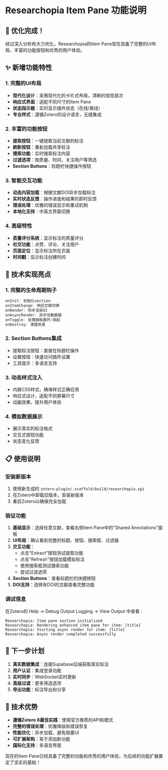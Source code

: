 # Researchopia Item Pane 功能说明

## 🎉 优化完成！

经过深入分析和大力优化，Researchopia的Item Pane现在具备了完整的UI布局、丰富的功能按钮和优秀的用户体验。

## ✨ 新增功能特性

### 1. 完整的UI布局
- **现代化设计**：采用现代化的卡片式布局，清晰的视觉层次
- **响应式界面**：适配不同尺寸的Item Pane
- **状态指示器**：实时显示插件状态（在线/离线）
- **专业样式**：遵循Zotero的设计语言，无缝集成

### 2. 丰富的功能按钮
- **提取按钮**：一键提取当前文献的标注
- **刷新按钮**：重新加载共享标注
- **搜索功能**：实时搜索标注内容
- **过滤选项**：按质量、时间、关注用户等筛选
- **Section Buttons**：标题栏快捷操作按钮

### 3. 智能交互功能
- **动态内容加载**：根据文献DOI异步加载标注
- **实时状态反馈**：操作进度和结果的即时反馈
- **错误处理**：优雅的错误显示和重试机制
- **本地化支持**：中英文界面切换

### 4. 高级特性
- **质量评分系统**：显示标注的质量评分
- **社交功能**：点赞、评论、关注用户
- **页面定位**：显示标注所在页面
- **时间戳**：显示标注创建时间

## 🔧 技术实现亮点

### 1. 完整的生命周期钩子
```javascript
onInit: 初始化section
onItemChange: 响应文献切换
onRender: 同步渲染UI
onAsyncRender: 异步加载数据
onToggle: 处理面板展开/收起
onDestroy: 清理资源
```

### 2. Section Buttons集成
- 提取标注按钮：直接在标题栏操作
- 设置按钮：快速访问插件设置
- 工具提示：多语言支持

### 3. 动态样式注入
- 内联CSS样式，确保样式正确应用
- 响应式设计，适配不同屏幕尺寸
- 动画效果，提升用户体验

### 4. 模拟数据展示
- 展示真实的标注格式
- 交互式按钮功能
- 状态变化反馈

## 📋 使用说明

### 安装新版本
1. 使用新生成的 `zotero-plugin/.scaffold/build/researchopia.xpi`
2. 在Zotero中卸载旧版本，安装新版本
3. 重启Zotero以确保完全加载

### 验证功能
1. **基础显示**：选择任意文献，查看右侧Item Pane中的"Shared Annotations"面板
2. **UI布局**：确认看到完整的标题、按钮、搜索框、过滤器
3. **交互功能**：
   - 点击"Extract"按钮测试提取功能
   - 点击"Refresh"按钮加载模拟标注
   - 使用搜索框测试搜索功能
   - 尝试过滤选项
4. **Section Buttons**：查看标题栏的快捷按钮
5. **DOI支持**：选择有DOI的文献查看完整功能

### 调试信息
在Zotero的 Help → Debug Output Logging → View Output 中查看：
```
Researchopia: Item pane section initialized
Researchopia: Rendering enhanced item pane for item: [title]
Researchopia: Starting async render for item: [title]
Researchopia: Async render completed successfully
```

## 🚀 下一步计划

1. **真实数据集成**：连接Supabase后端获取真实标注
2. **用户认证**：集成登录功能
3. **实时同步**：WebSocket实时更新
4. **高级过滤**：更多筛选选项
5. **导出功能**：标注导出和分享

## 🎯 技术优势

- **遵循Zotero 8最佳实践**：使用官方推荐的API和模式
- **完整的错误处理**：优雅降级和错误恢复
- **性能优化**：异步加载，避免阻塞UI
- **可扩展架构**：易于添加新功能
- **国际化支持**：多语言界面

现在的Item Pane已经具备了完整的功能和优秀的用户体验，为后续的功能扩展奠定了坚实的基础！
